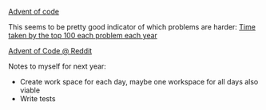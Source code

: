 [Advent of code](https://adventofcode.com/)

This seems to be pretty good indicator of which problems are harder:
[Time taken by the top 100 each problem each year](https://www.maurits.vdschee.nl/scatterplot/)

[Advent of Code @ Reddit](https://www.reddit.com/r/adventofcode/)

Notes to myself for next year:

- Create work space for each day, maybe one workspace for all days also viable
- Write tests
